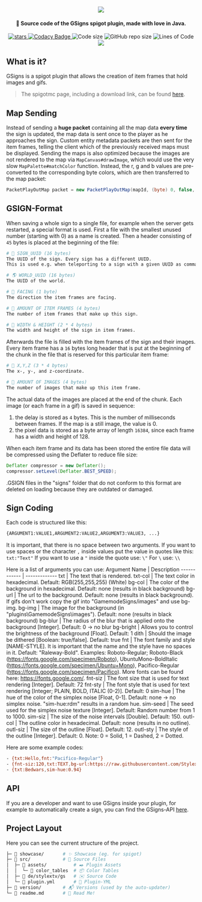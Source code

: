 <h1 align="center">
  <br>
  <img src="https://raw.githubusercontent.com/StylexTV/GSigns/master/showcase/socials/cover.png">
  <br>
</h1>

<h4 align="center">🚩 Source code of the GSigns spigot plugin, made with love in Java.</h4>

<p align="center">
  <a href="https://GitHub.com/StylexTV/GSigns/stargazers/">
    <img alt="stars" src="https://img.shields.io/github/stars/StylexTV/GSigns.svg?color=ffdd00"/>
  </a>
  <a href="https://www.codacy.com/manual/noluck942/GSigns?utm_source=github.com&amp;utm_medium=referral&amp;utm_content=StylexTV/GSigns&amp;utm_campaign=Badge_Grade">
    <img alt="Codacy Badge" src="https://app.codacy.com/project/badge/Grade/a33dbb19ff17460d896a7864fececab6"/>
  </a>
  <a>
    <img alt="Code size" src="https://img.shields.io/github/languages/code-size/StylexTV/GSigns.svg"/>
  </a>
  <a>
    <img alt="GitHub repo size" src="https://img.shields.io/github/repo-size/StylexTV/GSigns.svg"/>
  </a>
  <a>
    <img alt="Lines of Code" src="https://tokei.rs/b1/github/StylexTV/GSigns?category=code"/>
  </a>
  <a href="https://stylextv.gitbook.io/gsigns" alt="Docs (gitbook)">
    <img src="https://img.shields.io/badge/docs-gitbook-brightgreen"/>
  </a>
</p>

## What is it?
GSigns is a spigot plugin that allows the creation of item frames that hold images and gifs.
> The spigotmc page, including a download link, can be found [here](https://www.spigotmc.org/resources/g-signs-a-unique-map-signs-plugin-for-lobbies.85017/).

## Map Sending
Instead of sending a **huge packet** containing all the map data **every time** the sign is updated, the map data is sent once to the player as he approaches the sign. Custom entity metadata packets are then sent for the item frames, telling the client which of the previously received maps must be displayed. Sending the maps is also optimized because the images are not rendered to the map via `MapCanvas#drawImage`, which would use the very slow `MapPalette#matchColor` function. Instead, the r, g and b values are pre-converted to the corresponding byte colors, which are then transferred to the map packet:
```java
PacketPlayOutMap packet = new PacketPlayOutMap(mapId, (byte) 0, false, false, new ArrayList<>(), bytes, 0, 0, 128, 128);
```

## GSIGN-Format
When saving a whole sign to a single file, for example when the server gets restarted, a special format is used.
First a file with the smallest unused number (starting with 0) as a name is created. Then a header consisting of `45` bytes is placed at the beginning of the file:
```bash
# 📎 SIGN_UUID (16 bytes)
The UUID of the sign. Every sign has a different UUID.
This is used e.g. when teleporting to a sign with a given UUID as command argument.

# 🌎 WORLD_UUID (16 bytes)
The UUID of the world.

# 🧭 FACING (1 byte)
The direction the item frames are facing.

# 📄 AMOUNT OF ITEM FRAMES (4 bytes)
The number of item frames that make up this sign.

# 📏 WIDTH & HEIGHT (2 * 4 bytes)
The width and height of the sign in item frames.
```

Afterwards the file is filled with the item frames of the sign and their images. Every item frame has a `16` bytes long header that is put at the beginning of the chunk in the file that is reserved for this particular item frame:
```bash
# 📍 X,Y,Z (3 * 4 bytes)
The x-, y-, and z-coordinate.

# 📄 AMOUNT OF IMAGES (4 bytes)
The number of images that make up this item frame.
```

The actual data of the images are placed at the end of the chunk. Each image (or each frame in a gif) is saved in sequence:
1. the delay is stored as `4` bytes. This is the number of milliseconds between frames. If the map is a still image, the value is 0.
1. the pixel data is stored as a byte array of length `16384`, since each frame has a width and height of 128.

When each item frame and its data has been stored the entire file data will be compressed using the Deflater to reduce file size:
```java
Deflater compressor = new Deflater();
compressor.setLevel(Deflater.BEST_SPEED);
```

.GSIGN files in the "signs" folder that do not conform to this format are deleted on loading because they are outdated or damaged.

## Sign Coding
Each code is structured like this:
```bash
{ARGUMENT1:VALUE1,ARGUMENT2:VALUE2,ARGUMENT3:VALUE3, ...}
```
It is important, that there is no space between two arguments.
If you want to use spaces or the character `,` inside values put the value in quotes like this: `txt:"Text"`
If you want to use a `"` inside the quote use: `\"`
For `\` use: `\\`

Here is a list of arguments you can use:
Argument Name | Description
------------ | -------------
txt | The text that is rendered.
txt-col | The text color in hexadecimal. Default: RGB(255,255,255) (White)
bg-col | The color of the background in hexadecimal. Default: none (results in black background)
bg-url | The url to the background. Default: none (results in black background). If gifs don't work copy the gif into "GamemodeSigns/images" and use bg-img.
bg-img | The image for the background (in "plugins\GamemodeSigns\images"). Default: none (results in black background)
bg-blur | The radius of the blur that is applied onto the background [Integer]. Default: 0 -> no blur
bg-bright | Allows you to control the brightness of the background [Float]. Default: 1
dith | Should the image be dithered [Boolean: true/false]. Default: true
fnt | The font family and style [NAME-STYLE]. It is important that the name and the style have no spaces in it. Default: "Raleway-Bold". Examples: Roboto-Regular; Roboto-Black (https://fonts.google.com/specimen/Roboto), UbuntuMono-BoldItalic (https://fonts.google.com/specimen/Ubuntu+Mono), Pacifico-Regular (https://fonts.google.com/specimen/Pacifico). More fonts can be found here: https://fonts.google.com/.
fnt-siz | The font size that is used for text rendering [Integer]. Default: 72
fnt-sty | The font style that is used for text rendering [Integer; PLAIN, BOLD, ITALIC (0-2)]. Default: 0
sim-hue | The hue of the color of the simplex noise [Float, 0-1]. Default: none -> no simplex noise. "sim-hue:rdm" results in a random hue.
sim-seed | The seed used for the simplex noise texture [Integer]. Default: Random number from 1 to 1000.
sim-siz | The size of the noise intervals [Double]. Default: 150.
outl-col | The outline color in hexadecimal. Default: none (results in no outline).
outl-siz | The size of the outline [Float]. Default: 12.
outl-sty | The style of the outline [Integer]. Default: 0. Note: 0 = Solid, 1 = Dashed, 2 = Dotted.

Here are some example codes:
```bash
- {txt:Hello,fnt:"Pacifico-Regular"}
- {fnt-siz:120,txt:TEXT,bg-url:https://raw.githubusercontent.com/StylexTV/GSigns/master/showcase/hypixel.png}
- {txt:Bedwars,sim-hue:0.94}
```

## API
If you are a developer and want to use GSigns inside your plugin, for example to automatically create a sign, you can find the GSigns-API [here](https://github.com/StylexTV/GSigns-API).

## Project Layout
Here you can see the current structure of the project.

```bash
├─ 📂 showcase/       # ✨ Showcase (eg. for spigot)
├─ 📂 src/            # 🌟 Source Files
│  ├─ 📂 assets/          # ✒️ Plugin Assets
│  │  └─ 📂 color_tables  # 📦 Color Tables
│  ├─ 📂 de/stylextv/gs   # ✉️ Source Code
│  └─ 📄 plugin.yml       # 📌 Plugin-YML
├─ 📂 version/        # 📬 Versions (used by the auto-updater)
└─ 📃 readme.md       # 📖 Read Me!
```
